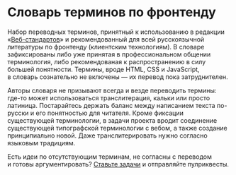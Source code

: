 # Словарь терминов по фронтенду

Набор переводных терминов, принятный к использованию в редакции «[Веб-стандартов](http://web-standards.ru)» и рекомендованный для всей русскоязычной литературы по фронтенду (клиентским технологиям). В словаре зафиксированы либо уже принятая в профессиональном общении терминология, либо рекомендованая к распространению в силу большей понятности. Термины, вроде HTML, CSS и JavaScript, в словарь сознательно не включены — их перевод пока затруднителен.

Авторы словаря не призывают всегда и везде переводить термины: где-то может использоваться транслитерация, кальки или просто латиница. Постарайтесь держать баланс между написанием текста по-русски и его понятностью для читателя. Кроме фиксации существующей терминологии, в задачи проекта вродит соединение существующей типографской терминологии с вебом, а также создание принципиально новой. Даже транслитерировать нужно согласно языковым традициям.

Есть идеи по отсутствующим терминам, не согласны с переводом и готовы аргументировать? [Ставьте задачи](//github.com/web-standards-ru/dictionary/issues) и отправляйте пулриквесты.
